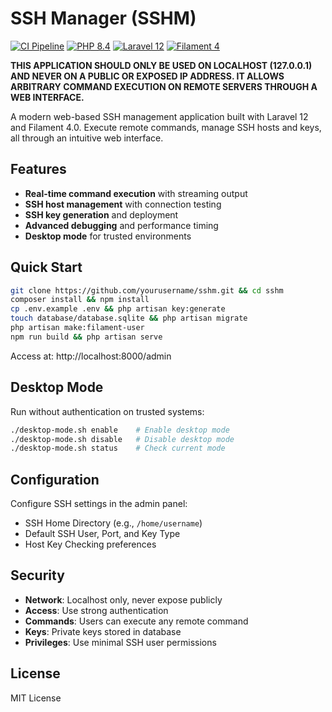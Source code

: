 # SSH Manager (SSHM)

[![CI Pipeline](https://github.com/markc/sshm/actions/workflows/ci.yml/badge.svg)](https://github.com/markc/sshm/actions/workflows/ci.yml)
[![PHP 8.4](https://img.shields.io/badge/PHP-8.4-777BB4.svg?style=flat&logo=php)](https://php.net)
[![Laravel 12](https://img.shields.io/badge/Laravel-12-FF2D20.svg?style=flat&logo=laravel)](https://laravel.com)
[![Filament 4](https://img.shields.io/badge/Filament-4.0-FFAA00.svg?style=flat&logo=filament)](https://filamentphp.com)

**THIS APPLICATION SHOULD ONLY BE USED ON LOCALHOST (127.0.0.1) AND NEVER ON A PUBLIC OR EXPOSED IP ADDRESS. IT ALLOWS ARBITRARY COMMAND EXECUTION ON REMOTE SERVERS THROUGH A WEB INTERFACE.**

A modern web-based SSH management application built with Laravel 12 and Filament 4.0. Execute remote commands, manage SSH hosts and keys, all through an intuitive web interface.

## Features

- **Real-time command execution** with streaming output
- **SSH host management** with connection testing
- **SSH key generation** and deployment
- **Advanced debugging** and performance timing
- **Desktop mode** for trusted environments

## Quick Start

```bash
git clone https://github.com/yourusername/sshm.git && cd sshm
composer install && npm install
cp .env.example .env && php artisan key:generate
touch database/database.sqlite && php artisan migrate
php artisan make:filament-user
npm run build && php artisan serve
```

Access at: http://localhost:8000/admin

## Desktop Mode

Run without authentication on trusted systems:

```bash
./desktop-mode.sh enable    # Enable desktop mode
./desktop-mode.sh disable   # Disable desktop mode
./desktop-mode.sh status    # Check current mode
```

## Configuration

Configure SSH settings in the admin panel:
- SSH Home Directory (e.g., `/home/username`)
- Default SSH User, Port, and Key Type
- Host Key Checking preferences

## Security

- **Network**: Localhost only, never expose publicly
- **Access**: Use strong authentication
- **Commands**: Users can execute any remote command
- **Keys**: Private keys stored in database
- **Privileges**: Use minimal SSH user permissions

## License

MIT License